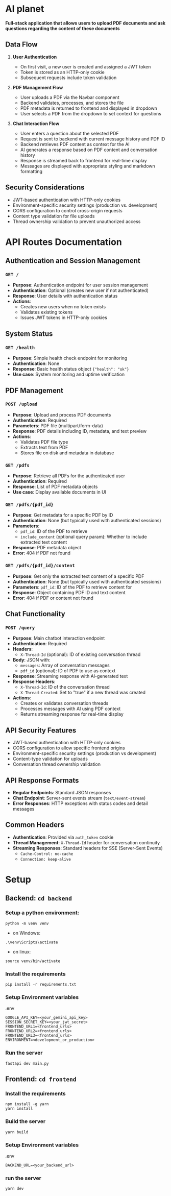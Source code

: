 # AI planet
**Full-stack application that allows users to upload PDF documents and ask questions regarding the content of these documents**

## Data Flow

1.  **User Authentication**
    
    -   On first visit, a new user is created and assigned a JWT token
    -   Token is stored as an HTTP-only cookie
    -   Subsequent requests include token validation
2.  **PDF Management Flow**
    
    -   User uploads a PDF via the Navbar component
    -   Backend validates, processes, and stores the file
    -   PDF metadata is returned to frontend and displayed in dropdown
    -   User selects a PDF from the dropdown to set context for questions
3.  **Chat Interaction Flow**
    
    -   User enters a question about the selected PDF
    -   Request is sent to backend with current message history and PDF ID
    -   Backend retrieves PDF content as context for the AI
    -   AI generates a response based on PDF content and conversation history
    -   Response is streamed back to frontend for real-time display
    -   Messages are displayed with appropriate styling and markdown formatting

## Security Considerations

-   JWT-based authentication with HTTP-only cookies
-   Environment-specific security settings (production vs. development)
-   CORS configuration to control cross-origin requests
-   Content type validation for file uploads
-   Thread ownership validation to prevent unauthorized access
# API Routes Documentation

## Authentication and Session Management

### `GET /`
- **Purpose**: Authentication endpoint for user session management
- **Authentication**: Optional (creates new user if not authenticated)
- **Response**: User details with authentication status
- **Actions**:
  - Creates new users when no token exists
  - Validates existing tokens
  - Issues JWT tokens in HTTP-only cookies

## System Status

### `GET /health`
- **Purpose**: Simple health check endpoint for monitoring
- **Authentication**: None
- **Response**: Basic health status object `{"health": "ok"}`
- **Use case**: System monitoring and uptime verification

## PDF Management

### `POST /upload`
- **Purpose**: Upload and process PDF documents
- **Authentication**: Required
- **Parameters**: PDF file (multipart/form-data)
- **Response**: PDF details including ID, metadata, and text preview
- **Actions**:
  - Validates PDF file type
  - Extracts text from PDF
  - Stores file on disk and metadata in database

### `GET /pdfs`
- **Purpose**: Retrieve all PDFs for the authenticated user
- **Authentication**: Required
- **Response**: List of PDF metadata objects
- **Use case**: Display available documents in UI

### `GET /pdfs/{pdf_id}`
- **Purpose**: Get metadata for a specific PDF by ID
- **Authentication**: None (but typically used with authenticated sessions)
- **Parameters**: 
  - `pdf_id`: ID of the PDF to retrieve
  - `include_content` (optional query param): Whether to include extracted text content
- **Response**: PDF metadata object
- **Error**: 404 if PDF not found

### `GET /pdfs/{pdf_id}/content`
- **Purpose**: Get only the extracted text content of a specific PDF
- **Authentication**: None (but typically used with authenticated sessions)
- **Parameters**: `pdf_id`: ID of the PDF to retrieve content for
- **Response**: Object containing PDF ID and text content
- **Error**: 404 if PDF or content not found

## Chat Functionality

### `POST /query`
- **Purpose**: Main chatbot interaction endpoint
- **Authentication**: Required
- **Headers**: 
  - `X-Thread-Id` (optional): ID of existing conversation thread
- **Body**: JSON with:
  - `messages`: Array of conversation messages
  - `pdf_id` (optional): ID of PDF to use as context
- **Response**: Streaming response with AI-generated text
- **Response Headers**:
  - `X-Thread-Id`: ID of the conversation thread
  - `X-Thread-Created`: Set to "true" if a new thread was created
- **Actions**:
  - Creates or validates conversation threads
  - Processes messages with AI using PDF context
  - Returns streaming response for real-time display

## API Security Features

- JWT-based authentication with HTTP-only cookies
- CORS configuration to allow specific frontend origins
- Environment-specific security settings (production vs development)
- Content-type validation for uploads
- Conversation thread ownership validation

## API Response Formats

- **Regular Endpoints**: Standard JSON responses
- **Chat Endpoint**: Server-sent events stream (`text/event-stream`)
- **Error Responses**: HTTP exceptions with status codes and detail messages

## Common Headers

- **Authentication**: Provided via `auth_token` cookie
- **Thread Management**: `X-Thread-Id` header for conversation continuity
- **Streaming Responses**: Standard headers for SSE (Server-Sent Events)
  - `Cache-Control: no-cache`
  - `Connection: keep-alive`

# Setup
## Backend: `cd backend`
### Setup a python environment:
```
python -m venv venv
```
- on Windows:
```
.\venv\Scripts\activate
```
- on linux:
```
source venv/bin/activate
```
### **Install the requirements**
```
pip install -r requirements.txt
```
### **Setup Environment variables**
.env
```
GOOGLE_API_KEY=<your_gemini_api_key>
SESSION_SECRET_KEY=<your_jwt_secret>
FRONTEND_URL1=<frontend_urls>
FRONTEND_URL2=<frontend_urls>
FRONTEND_URL3=<frontend_urls>
ENVIRONMENT=<development_or_production>
```
### **Run the server**
```
fastapi dev main.py
```
## Frontend: `cd frontend`
### **Install the requirements**
```
npm install -g yarn
yarn install
```
### **Build the server**
```
yarn build
```
### **Setup Environment variables**
.env
```
BACKEND_URL=<your_backend_url>
```
### **run the server**
```
yarn dev
```
